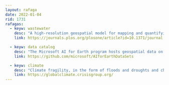 ```yaml
---
layout: rafaga
date: 2022-01-04
rid: 1731
rafagas:
  - keyw: wastewater
    desc: "A high-resolution geospatial model for mapping and quantifying pathogens and nitrogen from human wastewater entering 135,000 watersheds and representing a major source of nutrient contamination"
    link: https://journals.plos.org/plosone/article?id=10.1371/journal.pone.0258898

  - keyw: data catalog
    desc: "The Microsoft AI for Earth program hosts geospatial data on Azure that is important for environmental sustainability and Earth sciences and is used to build the Planetary Computer Data Catalog."
    link: https://github.com/microsoft/AIforEarthDataSets

  - keyw: climate
    desc: "Climate fragility, in the form of floods and droughts and changes in multi-year and seasonal variability, has become a major risk factor and fuels deadly conflicts everywhere."
    link: https://globalclimate.crisisgroup.org/
---
```

